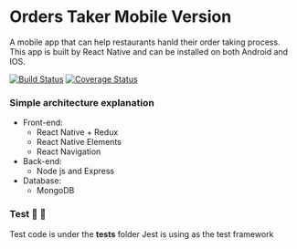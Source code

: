 # Orders Taker Mobile Version

A mobile app that can help restaurants hanld their order taking process.
This app is built by React Native and can be installed on both Android and IOS.

[![Build Status](https://travis-ci.org/PengWang0316/OrdersTakerMobile.svg?branch=master)](https://travis-ci.org/PengWang0316/OrdersTakerMobile) [![Coverage Status](https://coveralls.io/repos/github/PengWang0316/OrdersTakerMobile/badge.svg?branch=master)](https://coveralls.io/github/PengWang0316/OrdersTakerMobile?branch=master)

### Simple architecture explanation

- Front-end:
  - React Native + Redux
  - React Native Elements
  - React Navigation
- Back-end:
  - Node js and Express
- Database:
  - MongoDB

### Test :tada: :tada:
Test code is under the __tests__ folder
Jest is using as the test framework
